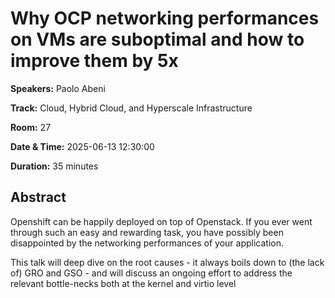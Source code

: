 # Why OCP networking performances on VMs are suboptimal and how to improve them by 5x

**Speakers:** Paolo Abeni
                    
**Track:** Cloud, Hybrid Cloud, and Hyperscale Infrastructure
                    
**Room:** 27
                    
**Date & Time:** 2025-06-13 12:30:00
                    
**Duration:** 35 minutes
                    
## Abstract
                    
Openshift can be happily deployed on top of Openstack. If you ever went through such an easy and rewarding task, you have possibly been disappointed by the networking performances of your application.

This talk will deep dive on the root causes - it always boils down to (the lack of) GRO and GSO - and will discuss an ongoing effort to address the relevant bottle-necks both at the kernel and virtio level
